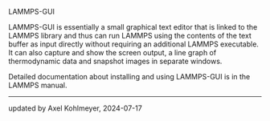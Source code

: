 LAMMPS-GUI

LAMMPS-GUI is essentially a small graphical text editor that is linked
to the LAMMPS library and thus can run LAMMPS using the contents of the
text buffer as input directly without requiring an additional LAMMPS
executable. It can also capture and show the screen output, a line graph
of thermodynamic data and snapshot images in separate windows.

Detailed documentation about installing and using LAMMPS-GUI is in
the LAMMPS manual.

--------

updated by Axel Kohlmeyer, 2024-07-17
